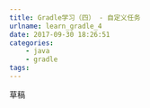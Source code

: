 ```yaml
---
title: Gradle学习（四） - 自定义任务
urlname: learn_gradle_4
date: 2017-09-30 18:26:51
categories:
    - java
    - gradle
tags:
---
```


草稿